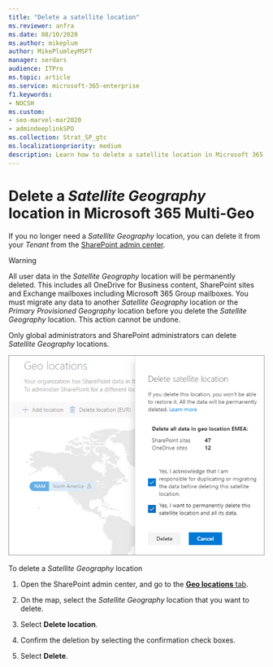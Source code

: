 ```yaml
---
title: "Delete a satellite location"
ms.reviewer: anfra
ms.date: 08/10/2020
ms.author: mikeplum
author: MikePlumleyMSFT
manager: serdars
audience: ITPro
ms.topic: article
ms.service: microsoft-365-enterprise
f1.keywords:
- NOCSH
ms.custom: 
- seo-marvel-mar2020
- admindeeplinkSPO
ms.collection: Strat_SP_gtc
ms.localizationpriority: medium
description: Learn how to delete a satellite location in Microsoft 365 Multi-Geo. When a satellite location is deleted, all user data is also permanently deleted.
---
```


# Delete a _Satellite Geography_ location in Microsoft 365 Multi-Geo

If you no longer need a _Satellite Geography_ location, you can delete it from your _Tenant_ from the <a href="https://go.microsoft.com/fwlink/?linkid=2185219" target="_blank">SharePoint admin center</a>.

> [!WARNING]
> All user data in the _Satellite Geography_ location will be permanently deleted. This includes all OneDrive for Business content, SharePoint sites and Exchange mailboxes including Microsoft 365 Group mailboxes. You must migrate any data to another _Satellite Geography_ location or the _Primary Provisioned Geography_ location before you delete the _Satellite Geography_ location. This action cannot be undone.

Only global administrators and SharePoint administrators can delete _Satellite Geography_ locations.

![Screenshot of multi-geo admin center showing delete geo location UI.](../media/multi-geo-delete-satellite-location.png)

To delete a _Satellite Geography_ location

1. Open the SharePoint admin center, and go to the <a href="https://go.microsoft.com/fwlink/?linkid=2185076" target="_blank">**Geo locations** tab</a>.

1. On the map, select the _Satellite Geography_ location that you want to delete.

1. Select **Delete location**.

1. Confirm the deletion by selecting the confirmation check boxes.

1. Select **Delete**.
